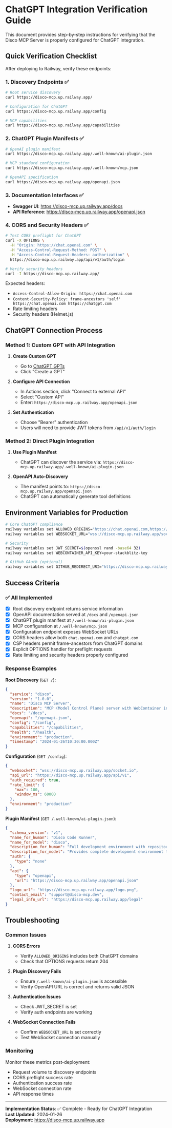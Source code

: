 # ChatGPT Integration Verification Guide

This document provides step-by-step instructions for verifying that the Disco MCP Server is properly configured for ChatGPT integration.

## Quick Verification Checklist

After deploying to Railway, verify these endpoints:

### 1. Discovery Endpoints ✅
```bash
# Root service discovery
curl https://disco-mcp.up.railway.app/

# Configuration for ChatGPT
curl https://disco-mcp.up.railway.app/config

# MCP capabilities
curl https://disco-mcp.up.railway.app/capabilities
```

### 2. ChatGPT Plugin Manifests ✅
```bash
# OpenAI plugin manifest
curl https://disco-mcp.up.railway.app/.well-known/ai-plugin.json

# MCP standard configuration
curl https://disco-mcp.up.railway.app/.well-known/mcp.json

# OpenAPI specification
curl https://disco-mcp.up.railway.app/openapi.json
```

### 3. Documentation Interfaces ✅
- **Swagger UI**: https://disco-mcp.up.railway.app/docs
- **API Reference**: https://disco-mcp.up.railway.app/openapi.json

### 4. CORS and Security Headers ✅
```bash
# Test CORS preflight for ChatGPT
curl -X OPTIONS \
  -H "Origin: https://chat.openai.com" \
  -H "Access-Control-Request-Method: POST" \
  -H "Access-Control-Request-Headers: authorization" \
  https://disco-mcp.up.railway.app/api/v1/auth/login

# Verify security headers
curl -I https://disco-mcp.up.railway.app/
```

Expected headers:
- `Access-Control-Allow-Origin: https://chat.openai.com`
- `Content-Security-Policy: frame-ancestors 'self' https://chat.openai.com https://chatgpt.com`
- Rate limiting headers
- Security headers (Helmet.js)

## ChatGPT Connection Process

### Method 1: Custom GPT with API Integration

1. **Create Custom GPT**
   - Go to [ChatGPT GPTs](https://chat.openai.com/gpts)
   - Click "Create a GPT"

2. **Configure API Connection**
   - In Actions section, click "Connect to external API"
   - Select "Custom API"
   - Enter: `https://disco-mcp.up.railway.app/openapi.json`

3. **Set Authentication**
   - Choose "Bearer" authentication
   - Users will need to provide JWT tokens from `/api/v1/auth/login`

### Method 2: Direct Plugin Integration

1. **Use Plugin Manifest**
   - ChatGPT can discover the service via: `https://disco-mcp.up.railway.app/.well-known/ai-plugin.json`

2. **OpenAPI Auto-Discovery**
   - The manifest points to: `https://disco-mcp.up.railway.app/openapi.json`
   - ChatGPT can automatically generate tool definitions

## Environment Variables for Production

```bash
# Core ChatGPT compliance
railway variables set ALLOWED_ORIGINS="https://chat.openai.com,https://chatgpt.com"
railway variables set WEBSOCKET_URL="wss://disco-mcp.up.railway.app/socket.io"

# Security
railway variables set JWT_SECRET=$(openssl rand -base64 32)
railway variables set WEBCONTAINER_API_KEY=your-stackblitz-key

# GitHub OAuth (optional)
railway variables set GITHUB_REDIRECT_URI="https://disco-mcp.up.railway.app/oauth/github/callback"
```

## Success Criteria

### ✅ All Implemented
- [x] Root discovery endpoint returns service information
- [x] OpenAPI documentation served at `/docs` and `/openapi.json`
- [x] ChatGPT plugin manifest at `/.well-known/ai-plugin.json`
- [x] MCP configuration at `/.well-known/mcp.json`
- [x] Configuration endpoint exposes WebSocket URLs
- [x] CORS headers allow both `chat.openai.com` and `chatgpt.com`
- [x] CSP headers permit frame-ancestors from ChatGPT domains
- [x] Explicit OPTIONS handler for preflight requests
- [x] Rate limiting and security headers properly configured

### Response Examples

**Root Discovery** (`GET /`):
```json
{
  "service": "disco",
  "version": "1.0.0",
  "name": "Disco MCP Server",
  "description": "MCP (Model Control Plane) server with WebContainer integration for ChatGPT",
  "docs": "/docs",
  "openapi": "/openapi.json",
  "config": "/config",
  "capabilities": "/capabilities",
  "health": "/health",
  "environment": "production",
  "timestamp": "2024-01-26T10:30:00.000Z"
}
```

**Configuration** (`GET /config`):
```json
{
  "websocket": "wss://disco-mcp.up.railway.app/socket.io",
  "api_url": "https://disco-mcp.up.railway.app/api/v1",
  "auth_required": true,
  "rate_limit": {
    "max": 100,
    "window_ms": 60000
  },
  "environment": "production"
}
```

**Plugin Manifest** (`GET /.well-known/ai-plugin.json`):
```json
{
  "schema_version": "v1",
  "name_for_human": "Disco Code Runner",
  "name_for_model": "disco",
  "description_for_human": "Full development environment with repository access, terminal operations, and computer use capabilities.",
  "description_for_model": "Provides complete development environment through WebContainers with file operations, git integration, terminal access, and browser automation for code development and testing.",
  "auth": {
    "type": "none"
  },
  "api": {
    "type": "openapi",
    "url": "https://disco-mcp.up.railway.app/openapi.json"
  },
  "logo_url": "https://disco-mcp.up.railway.app/logo.png",
  "contact_email": "support@disco-mcp.dev",
  "legal_info_url": "https://disco-mcp.up.railway.app/legal"
}
```

## Troubleshooting

### Common Issues

1. **CORS Errors**
   - Verify `ALLOWED_ORIGINS` includes both ChatGPT domains
   - Check that OPTIONS requests return 204

2. **Plugin Discovery Fails**
   - Ensure `/.well-known/ai-plugin.json` is accessible
   - Verify OpenAPI URL is correct and returns valid JSON

3. **Authentication Issues**
   - Check JWT_SECRET is set
   - Verify auth endpoints are working

4. **WebSocket Connection Fails**
   - Confirm `WEBSOCKET_URL` is set correctly
   - Test WebSocket connection manually

### Monitoring

Monitor these metrics post-deployment:
- Request volume to discovery endpoints
- CORS preflight success rate
- Authentication success rate
- WebSocket connection rate
- API response times

---

**Implementation Status**: ✅ Complete - Ready for ChatGPT Integration  
**Last Updated**: 2024-01-26  
**Deployment**: https://disco-mcp.up.railway.app